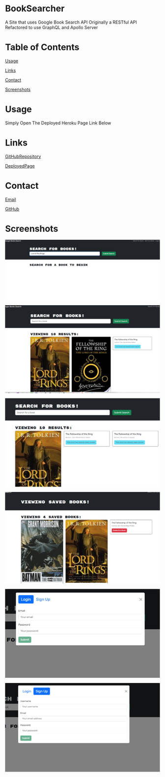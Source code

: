 # BookSearcher

A Site that uses Google Book Search API
Originally a RESTful API
Refactored to use GraphQL and Apollo Server

# Table of Contents
[Usage](#Usage)

[Links](#Links)

[Contact](#Contact)

[Screenshots](#Screenshots)

# Usage
Simply Open The Deployed Heroku Page Link Below

# Links

[GitHubRepository](https://github.com/AJoelj84/BookSearcher)

[DeployedPage]()

# Contact

[Email](ajoelj84@gmail.com)

[GitHub](https://github.com/AJoelj84)

# Screenshots

![Alt text](<screenshots/Screenshot 2023-07-02 195039.png>)

![Alt text](<screenshots/Screenshot 2023-07-02 195111.png>)

![Alt text](<screenshots/Screenshot 2023-07-02 195159.png>)

![Alt text](<screenshots/Screenshot 2023-07-02 195216.png>)

![Alt text](<screenshots/Screenshot 2023-07-02 195230.png>)

![Alt text](<screenshots/Screenshot 2023-07-02 195242.png>)